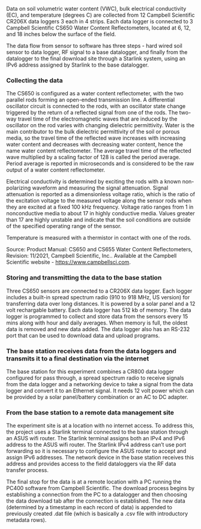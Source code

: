 Data on soil volumetric water content (VWC), bulk electrical
conductivity (EC), and temperature (degrees C) are collected from 12
Campbell Scientific CR206X data loggers 3 each in 4 strips. Each data
logger is connected to 3 Campbell Scientific CS650 Water Content
Reflectometers, located at 6, 12, and 18 inches below the surface of the
field.

The data flow from sensor to software has three steps - hard wired soil
sensor to data logger, RF signal to a base datalogger, and finally from
the datalogger to the final download site through a Starlink system,
using an IPv6 address assigned by Starlink to the base datalogger.

### Collecting the data

The CS650 is configured as a water content reflectometer, with the two
parallel rods forming an open-ended transmission line. A differential
oscillator circuit is connected to the rods, with an oscillator state
change triggered by the return of a reflected signal from one of the
rods. The two-way travel time of the electromagnetic waves that are
induced by the oscillator on the rod varies with changing dielectric
permittivity. Water is the main contributor to the bulk dielectric
permittivity of the soil or porous media, so the travel time of the
reflected wave increases with increasing water content and decreases
with decreasing water content, hence the name water content
reflectometer. The average travel time of the reflected wave multiplied
by a scaling factor of 128 is called the period average. Period average
is reported in microseconds and is considered to be the raw output of a
water content reflectometer.

Electrical conductivity is determined by exciting the rods with a known
non-polarizing waveform and measuring the signal attenuation. Signal
attenuation is reported as a dimensionless voltage ratio, which is the
ratio of the excitation voltage to the measured voltage along the sensor
rods when they are excited at a fixed 100 kHz frequency. Voltage ratio
ranges from 1 in nonconductive media to about 17 in highly conductive
media. Values greater than 17 are highly unstable and indicate that the
soil conditions are outside of the specified operating range of the
sensor.

Temperature is measured with a thermistor in contact with one of the
rods.

Source: Product Manual: CS650 and CS655 Water Content Reflectometers,
Revision: 11/2021, Campbell Scientific, Inc.. Available at the Campbell
Scientific website - <https://www.campbellsci.com>.

### Storing and transmitting the data to the base station

Three CS650 sensors are connected to a CR206X data logger. Each logger
includes a built-in spread spectrum radio (910 to 918 MHz, US version)
for transferring data over long distances. It is powered by a solar
panel and a 12 volt rechargable battery. Each data logger has 512 kb of
memory. The data logger is programmed to collect and store data from the
sensors every 15 mins along with hour and daily averages. When memory is
full, the oldest data is removed and new data added. The data logger
also has an RS-232 port that can be used to download data and upload
programs.

### The base station receives data from the data loggers and transmits it to a final destination via the internet

The base station for this experiment combines a CR800 data logger
configured for pass through, a spread spectrum radio to receive signals
from the data logger and a networking device to take a signal from the
data logger and convert it to an Ethernet signal. It needs 12 volt power
which can be provided by a solar panel/battery combination or an AC to
DC adapter.

### From the base station to a remote data management site

The experiment site is at a location with no internet access. To address
this, the project uses a Starlink terminal connected to the base station
through an ASUS wifi router. The Starlink terminal assigns both an IPv4
and IPv6 address to the ASUS wifi router. The Starlink IPv4 address
can’t use port forwarding so it is necessary to configure the ASUS
router to accept and assign IPv6 addresses. The network device in the
base station receives this address and provides access to the field
dataloggers via the RF data transfer process.

The final stop for the data is at a remote location with a PC running
the PC400 software from Campbell Scientific. The download process begins
by establishing a connection from the PC to a datalogger and then
choosing the data download tab after the connection is established. The
new data (determined by a timestamp in each record of data) is appended
to previously created .dat file (which is basically a .csv file with
introductory metadata rows).
